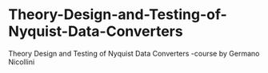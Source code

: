 # Theory-Design-and-Testing-of-Nyquist-Data-Converters
Theory Design and Testing of Nyquist Data Converters -course by Germano Nicollini
